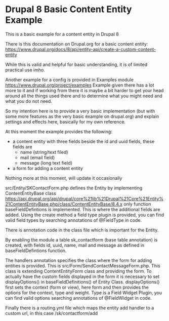 # Drupal 8 Basic Content Entity Example

This is a basic example for a content entity in Drupal 8

There is this documentation on Drupal.org for a basic content entity:
https://www.drupal.org/docs/8/api/entity-api/create-a-custom-content-entity

While this is valid and helpful for basic understanding, it is of limited
practical use imho.

Another example for a config is provided in Examples module
https://www.drupal.org/project/examples
Example given there has a lot more to it and if working from there it is maybe
a bit harder to get your head around all the things used there and to determine what
you might need and what you do not need.

So my intention here is to provide a very basic implementation (but with some more features
as the very basic example on drupal.org) and explain settings and effects here,
basically for my own reference.

At this moment the example provides the following:

* a content entity with three fields beside the id and uuid fields, these fields
are
    * name (string/text filed)
    * mail (email field)
    * message (long text field)
* a form for adding a content entity

Nothing more at this moment, will update it occasionally

src/Entity/SKContactForm.php defines the Entity by implementing ContentEntityBase class
https://api.drupal.org/api/drupal/core%21lib%21Drupal%21Core%21Entity%21ContentEntityBase.php/class/ContentEntityBase/8.4.x
only function baseFieldDefintions is implemented. 
This is where the additional fields are added. Using the create method a field type plugin
is provided, you can find valid field types by searching annotations of @FieldType in code.

There is annotation code in the class file which is important for the Entity.
 
By enabling the module a table sk_contactform (base table annotation) is created, with
fields id, uuid, name, mail and message as defined in baseFieldDefintions function.

The handlers annotation specifies the class where the form for adding entities is provided.
This is src/Form/SendContactMessageForm.php. This class is extending ContentEntityForm class
and providing the form. To actually have the custom fields displayed in the form it
is necessary to set displayOptions() in baseFieldDefinitions() of Entity Class.
displayOptions() first sets the context (form or view), here form and then provides the
options for the context, type and weight. Type is a Field Widget Plugin, you can find
valid options searching annotations of @FieldWidget in code.

Finally there is a routing.yml file which maps the entity add handler to a custom url,
in this case /sk/contactform/add
